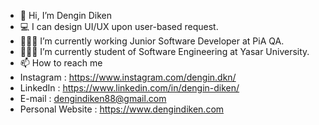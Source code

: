 - 👋 Hi, I’m Dengin Diken
- 💻 I can design UI/UX upon user-based request.
- 👨🏻‍💻 I’m currently working Junior Software Developer at PiA QA.
- 👨🏻‍🎓 I’m currently student of Software Engineering at Yasar University.
- 📫 How to reach me 
- Instagram : https://www.instagram.com/dengin.dkn/
- LinkedIn  : https://www.linkedin.com/in/dengin-diken/
- E-mail    : dengindiken88@gmail.com
- Personal Website   :  https://www.dengindiken.com
